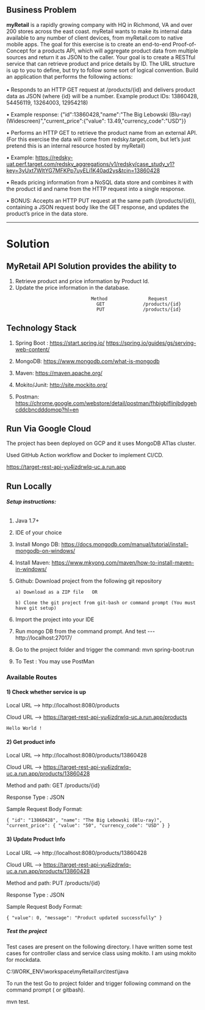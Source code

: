## Business Problem 

<b>myRetail</b> is a rapidly growing company with HQ in Richmond, VA and over 200 stores across the east coast. myRetail wants to make its internal data available to any number of client devices, from myRetail.com to native mobile apps.
The goal for this exercise is to create an end-to-end Proof-of-Concept for a products API, which will aggregate product data from multiple sources and return it as JSON to the caller.
Your goal is to create a RESTful service that can retrieve product and price details by ID. The URL structure is up to you to define, but try to follow some sort of logical convention.
Build an application that performs the following actions:</br></br>
•	Responds to an HTTP GET request at /products/{id} and delivers product data as JSON (where {id} will be a number.
Example product IDs: 13860428, 54456119, 13264003, 12954218)

•	Example response: {"id":13860428,"name":"The Big Lebowski (Blu-ray) (Widescreen)","current_price":{"value": 13.49,"currency_code":"USD"}}

•	Performs an HTTP GET to retrieve the product name from an external API. (For this exercise the data will come from redsky.target.com, but let’s just pretend this is an internal resource hosted by myRetail)  

•	Example:
https://redsky-uat.perf.target.com/redsky_aggregations/v1/redsky/case_study_v1?key=3yUxt7WltYG7MFKPp7uyELi1K40ad2ys&tcin=13860428

•	Reads pricing information from a NoSQL data store and combines it with the product id and name from the HTTP request into a single response.

•	BONUS: Accepts an HTTP PUT request at the same path (/products/{id}), containing a JSON request body like the GET response, and updates the product’s price in the data store.  

*********************************************************************************************************************************
# Solution

## MyRetail API Solution provides the ability to

<ol>
  <li>Retrieve product and price information by Product Id.</li>
  <li>Update the price information in the database.</li>
</ol>


                                   Method               Request                   
                                     GET              /products/{id}             
                                     PUT              /products/{id}              
				

## Technology Stack

1. Spring Boot :
   https://start.spring.io/
   https://spring.io/guides/gs/serving-web-content/

2. MongoDB:
   https://www.mongodb.com/what-is-mongodb

3. Maven:
   https://maven.apache.org/
4. Mokito/Junit:
   http://site.mockito.org/
5. Postman:
   https://chrome.google.com/webstore/detail/postman/fhbjgbiflinjbdggehcddcbncdddomop?hl=en


## Run Via Google Cloud 

The project has been deployed on GCP and it uses MongoDB ATlas cluster.

Used GitHub Action workflow and Docker to implement CI/CD.

https://target-rest-api-yu4izdrwlq-uc.a.run.app

## Run Locally

###### __Setup instructions:__

1. Java 1.7+
2. IDE of your choice
3. Install Mongo DB: https://docs.mongodb.com/manual/tutorial/install-mongodb-on-windows/
4. Install Maven: https://www.mkyong.com/maven/how-to-install-maven-in-windows/
5. Github: Download project from the following git repository

       a) Download as a ZIP file   OR
    
       b) Clone the git project from git-bash or command prompt (You must have git setup)

6. Import the project into your IDE
7. Run mongo DB from the command prompt.  And test  ---  http://localhost:27017/
8. Go to the project folder and trigger the command: mvn spring-boot:run
9. To Test : You may use PostMan 

### Available Routes

#### 1) Check whether service is up

Local URL --> http://localhost:8080/products

Cloud URL --> https://target-rest-api-yu4izdrwlq-uc.a.run.app/products

 `Hello World !`  

#### 2) Get product info

   Local URL --> http://localhost:8080/products/13860428

   Cloud URL --> https://target-rest-api-yu4izdrwlq-uc.a.run.app/products/13860428


   Method and path: GET /products/{id}

   Response Type : JSON

   Sample Request Body Format:

`
        {
         "id": "13860428",
         "name": "The Big Lebowski (Blu-ray)",
         "current_price":
            {
               "value": "50",
               "currency_code": "USD"
            }
         }
`

#### 3) Update Product Info

Local URL --> http://localhost:8080/products/13860428

Cloud URL --> https://target-rest-api-yu4izdrwlq-uc.a.run.app/products/13860428

Method and path: PUT /products/{id}

Response Type : JSON

Sample Request Body Format:

`
         {
         "value": 0,
         "message": "Product updated successfully"
         }
`

##### Test the project

Test cases are present on the following directory. I have written some test cases for controller class and service  class using mokito. I am using mokito for mockdata.

C:\WORK_ENV\workspace\myRetail\src\test\java

To run the test  Go to project folder and trigger following command on the command prompt ( or gitbash).

mvn test.
